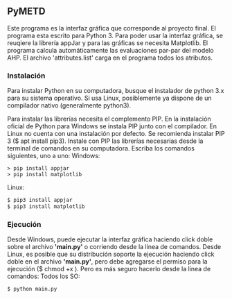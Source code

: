 ## PyMETD
Este programa es la interfaz gráfica que corresponde al proyecto final. El programa esta escrito para Python 3. Para poder usar la interfaz gráfica, se reuqiere la librería appJar y para las gráficas se necesita Matplotlib. El programa calcula automáticamente las evaluaciones par-par del modelo AHP. El archivo 'attributes.list' carga en el programa todos los atributos.

### Instalación
Para instalar Python en su computadora, busque el instalador de python 3.x para su sistema operativo. Si usa Linux, posiblemente ya dispone de un compilador nativo (generalmente python3).

Para instalar las librerías necesita el complemento PIP. En la instalación oficial de Python para Windows se instala PIP junto con el compilador. En Linux no cuenta con una instalación por defecto. Se recomienda instalar PIP 3 ($ apt install pip3).
Instale con PIP las librerías necesarias desde la terminal de comandos en su computadora.
Escriba los comandos siguientes, uno a uno:
Windows:
```
> pip install appjar
> pip install matplotlib
```
Linux:
```bash
$ pip3 install appjar
$ pip3 install matplotlib
```

### Ejecución
Desde Windows, puede ejecutar la interfaz gráfica haciendo click doble sobre el archivo **'main.py'** o corriendo desde la línea de comandos.
Desde Linux, es posible que su distribución soporte la ejecución haciendo click doble en el archivo **'main.py'**, pero debe agregarse el permiso para la ejecución ($ chmod +x <archivo>). Pero es más seguro hacerlo desde la línea de comandos:
Todos los SO:
```
$ python main.py
```
